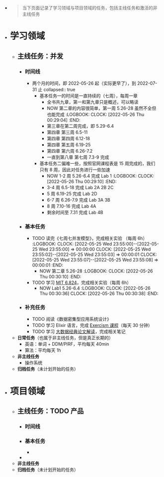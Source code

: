 - > 当下页面记录了学习领域与项目领域的任务，包括主线任务和激活的非主线任务
- # 学习领域
	- ## 主线任务：并发
		- ### 时间线
			- 两个月的时间，即 2022-05-26 起（实际更早了），到 2022-07-31 止
			  collapsed:: true
				- 基本任务一的时间是一直持续的（七周），每周一章
					- 全书共九章，第一和第九章只是概述，可以略读
					- NOW 第二章的内容很简单，第一周 5.26-28 虽然不全但也能完成
					  :LOGBOOK:
					  CLOCK: [2022-05-26 Thu 00:29:04]
					  :END:
					- 第三章在第二周完成，即 5.29-6.4
					- 第四章 第三周 6.5-11
					- 第四章 第四周 6.12-18
					- 第四章 第五周 6.19-25
					- 第四章 第六周 6.26-7.2
					- 一直到第八章 第七周 7.3-9 完成
				- 基本任务二偏难一些，按照官网课程表是 15 周完成的，我们只有 8 周，因此对任务进行一些加速
					- NOW 1-2 周 5.26-6.4 完成  Lab 1
					  :LOGBOOK:
					  CLOCK: [2022-05-26 Thu 00:29:10]
					  :END:
					- 3-4 周 6.5-18 完成 Lab 2A 2B 2C
					- 5 周 6.19-25 完成 Lab 2D
					- 6-7 周 6.26-7.9 完成 Lab 3A 3B
					- 8 周 7.10-16 完成 Lab 4A
					- 剩余时间至 7.31 完成 Lab 4B
		- ### 基本任务
			- TODO 读完《七周七并发模型》，完成相关实验 （每周 6h）
			  :LOGBOOK:
			  CLOCK: [2022-05-25 Wed 23:55:00]--[2022-05-25 Wed 23:55:00] =>  00:00:00
			  CLOCK: [2022-05-25 Wed 23:55:02]--[2022-05-25 Wed 23:55:03] =>  00:00:01
			  CLOCK: [2022-05-25 Wed 23:55:07]--[2022-05-25 Wed 23:55:08] =>  00:00:01
			  :END:
				- NOW 第二章 5.26-28
				  :LOGBOOK:
				  CLOCK: [2022-05-26 Thu 00:30:10]
				  :END:
			- TODO 学习 [MIT 6.824](https://pdos.csail.mit.edu/6.824/)，完成相关实验（每周 6h）
				- NOW Lab1 5.26-6.4
				  :LOGBOOK:
				  CLOCK: [2022-05-26 Thu 00:30:36]
				  CLOCK: [2022-05-26 Thu 00:30:38]
				  :END:
		- ### 补充任务
			- TODO 阅读《数据密集型应用系统设计》
			- TODO 学习 Elixir 语言，完成 [Exercism 课程](https://exercism.org/tracks/clojure/concepts)（每天 30 分钟）
			- TODO 学习 [大数据经典论文解读](https://time.geekbang.org/column/intro/100091101)，完成相关笔记
	- **日常任务**（也属于非主线任务，但是真正长期的）
		- 英语：单词 + DDM/PIRF，平均每天 40min
		- 算法：平均每天 1h
	- **非主线任务**
		- 操作系统
	- **归档任务**（未计划开始的任务）
- # 项目领域
	- ## 主线任务：TODO 产品
		- ### 时间线
		- ### 基本任务
			-
		-
	- **非主线任务**
	- **归档任务**（未计划开始的任务）